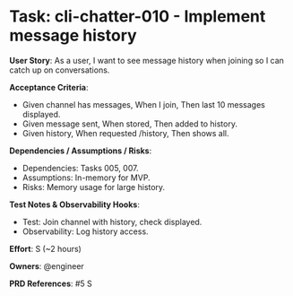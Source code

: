 # Task: cli-chatter-010 - Implement message history

**User Story**: As a user, I want to see message history when joining so I can catch up on conversations.

**Acceptance Criteria**:
- Given channel has messages, When I join, Then last 10 messages displayed.
- Given message sent, When stored, Then added to history.
- Given history, When requested /history, Then shows all.

**Dependencies / Assumptions / Risks**:
- Dependencies: Tasks 005, 007.
- Assumptions: In-memory for MVP.
- Risks: Memory usage for large history.

**Test Notes & Observability Hooks**:
- Test: Join channel with history, check displayed.
- Observability: Log history access.

**Effort**: S (~2 hours)

**Owners**: @engineer

**PRD References**: #5 S
